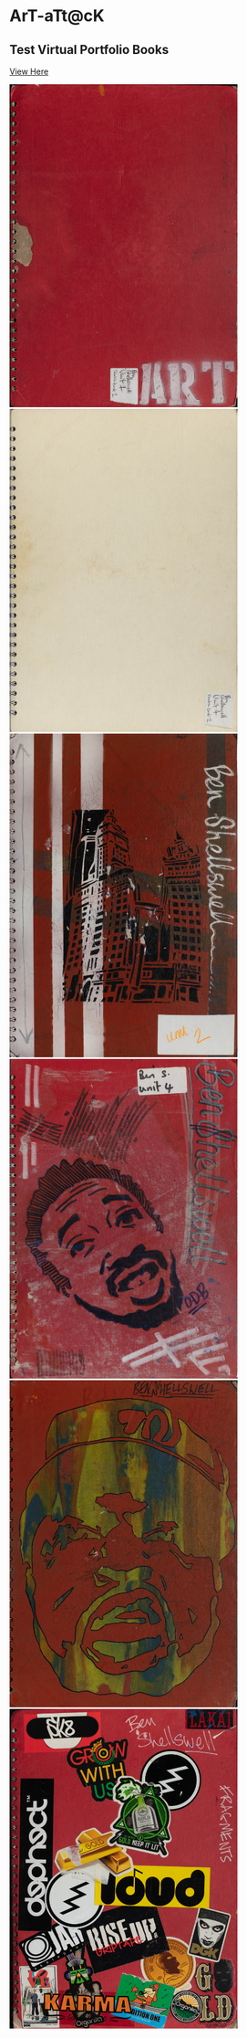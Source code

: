 # ArT-aTt@cK

## Test Virtual Portfolio Books

[View Here](https://shellywell123.github.io/The-Shenanigans-of-Shellywell123/shenanigan/Test%20Book/index.html)

<p float="left">
    <a href="https://shellywell123.github.io/The-Shenanigans-of-Shellywell123/shenanigan/Test%20Book/index.html">
        <img src="https://github.com/Shellywell123/The-Shenanigans-of-Shellywell123/blob/gh-pages/shenanigan/sketchbooks/Covers/Unit-1A.jpg" width="400" />
    </a>
    <a href="https://shellywell123.github.io/The-Shenanigans-of-Shellywell123/shenanigan/Test%20Book/index.html">
        <img src="https://github.com/Shellywell123/The-Shenanigans-of-Shellywell123/blob/gh-pages/shenanigan/sketchbooks/Covers/Unit-1B.jpg" width="400" />
    </a>
    <a href="https://shellywell123.github.io/The-Shenanigans-of-Shellywell123/shenanigan/Test%20Book/index.html">
        <img src="https://github.com/Shellywell123/The-Shenanigans-of-Shellywell123/blob/gh-pages/shenanigan/sketchbooks/Covers/Unit-2.jpg" width="400" />
    </a>
    <a href="https://shellywell123.github.io/The-Shenanigans-of-Shellywell123/shenanigan/Test%20Book/index.html">
        <img src="https://github.com/Shellywell123/The-Shenanigans-of-Shellywell123/blob/gh-pages/shenanigan/sketchbooks/Covers/Unit-4.jpg" width="400" />
    </a>
    <a href="https://shellywell123.github.io/The-Shenanigans-of-Shellywell123/shenanigan/Test%20Book/index.html">
        <img src="https://github.com/Shellywell123/The-Shenanigans-of-Shellywell123/blob/gh-pages/shenanigan/sketchbooks/Covers/Unit-X.jpg" width="400" />
    </a>
    <a href="https://shellywell123.github.io/The-Shenanigans-of-Shellywell123/shenanigan/Test%20Book/index.html">
        <img src="https://github.com/Shellywell123/The-Shenanigans-of-Shellywell123/blob/gh-pages/shenanigan/sketchbooks/Covers/Unit-Y.jpg" width="400" />
    </a>
</p>

